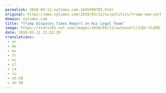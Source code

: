 ```yaml
---
permalink: 2018-03-11-nytimes.com-1445498783.html
original: https://www.nytimes.com/2018/03/11/us/politics/trump-new-york-times.html?partner=rss&amp;emc=rss
domain: nytimes.com
title: "Trump Disputes Times Report on His Legal Team"
image: https://static01.nyt.com/images/2018/03/11/autossell/11DC-FLOOD-01/11DC-FLOOD-01-mediumThreeByTwo440.jpg
date: 2018-03-11 21:52:29
translations: 
 - ar
 - de
 - es
 - fr
 - hi
 - it
 - ja
 - ru
 - zh-CN
 - zh-TW
---
```


